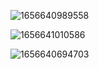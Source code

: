 ![1656640989558](https://user-images.githubusercontent.com/68007558/176808872-a6e1eb48-96be-448f-bb16-90831f1b020f.png)

![1656641010586](https://user-images.githubusercontent.com/68007558/176808900-da3bf921-ec12-4536-b815-4bb810cbe897.png)


![1656640694703](https://user-images.githubusercontent.com/68007558/176808347-eb2b18bd-7d5a-4efc-be02-7466e547646d.png)
